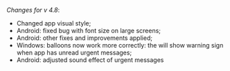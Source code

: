 _Changes for v 4.8_:
- Changed app visual style;
- Android: fixed bug with font size on large screens;
- Android: other fixes and improvements applied;
- Windows: balloons now work more correctly: the will show warning sign when app has unread urgent messages;
- Android: adjusted sound effect of urgent messages
